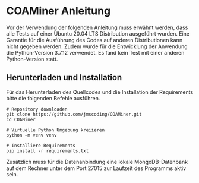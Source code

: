 # COAMiner Anleitung
Vor der Verwendung der folgenden Anleitung muss erwähnt werden, dass alle Tests auf
einer Ubuntu 20.04 LTS Distribution ausgeführt wurden. Eine Garantie für die Ausführung
des Codes auf anderen Distributionen kann nicht gegeben werden. Zudem wurde für die
Entwicklung der Anwendung die Python-Version 3.7.12 verwendet. Es fand kein Test mit
einer anderen Python-Version statt.

## Herunterladen und Installation
Für das Herunterladen des Quellcodes und die Installation der Requirements bitte die
folgenden Befehle ausführen.

```shell
# Repository downloaden
git clone https://github.com/jmscoding/COAMiner.git
cd COAMiner

# Virtuelle Python Umgebung kreiieren
python −m venv venv

# Installiere Requirements
pip install -r requirements.txt
```
Zusätzlich muss für die Datenanbindung eine lokale MongoDB-Datenbank auf dem Rechner unter dem Port 27015 zur Laufzeit des Programms aktiv sein.
